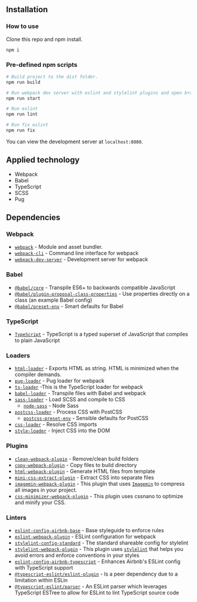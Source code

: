 ## Installation

### How to use

Clone this repo and npm install.

```
npm i
```

### Pre-defined npm scripts

``` bash
# Build project to the dist folder.
npm run build

# Run webpack dev server with eslint and stylelint plugins and open browser.
npm run start

# Run eslint
npm run lint

# Run fix eslint
npm run fix
```

You can view the development server at `localhost:8080`.

## Applied technology
- Webpack
- Babel
- TypeScript
- SCSS
- Pug
## Dependencies

### Webpack

- [`webpack`](https://github.com/webpack/webpack) - Module and asset bundler.
- [`webpack-cli`](https://github.com/webpack/webpack-cli) - Command line interface for webpack
- [`webpack-dev-server`](https://github.com/webpack/webpack-dev-server) - Development server for webpack

### Babel

- [`@babel/core`](https://www.npmjs.com/package/@babel/core) - Transpile ES6+ to backwards compatible JavaScript
- [`@babel/plugin-proposal-class-properties`](https://babeljs.io/docs/en/babel-plugin-proposal-class-properties) - Use properties directly on a class (an example Babel config)
- [`@babel/preset-env`](https://babeljs.io/docs/en/babel-preset-env) - Smart defaults for Babel

### TypeScript

- [`TypeScript`](https://webpack.js.org/guides/typescript/) - TypeScript is a typed superset of JavaScript that compiles to plain JavaScript
### Loaders

- [`html-loader`](https://webpack.js.org/loaders/html-loader/) - Exports HTML as string. HTML is minimized when the compiler demands.
- [`pug-loader`](https://www.npmjs.com/package/pug-loader) - Pug loader for webpack
- [`ts-loader`](https://webpack.js.org/guides/typescript/) -This is the TypeScript loader for webpack
- [`babel-loader`](https://webpack.js.org/loaders/babel-loader/) - Transpile files with Babel and webpack
- [`sass-loader`](https://webpack.js.org/loaders/sass-loader/) - Load SCSS and compile to CSS
  - [`node-sass`](https://github.com/sass/node-sass) - Node Sass
- [`postcss-loader`](https://webpack.js.org/loaders/postcss-loader/) - Process CSS with PostCSS
  - [`postcss-preset-env`](https://www.npmjs.com/package/postcss-preset-env) - Sensible defaults for PostCSS
- [`css-loader`](https://webpack.js.org/loaders/css-loader/) - Resolve CSS imports
- [`style-loader`](https://webpack.js.org/loaders/style-loader/) - Inject CSS into the DOM

### Plugins

- [`clean-webpack-plugin`](https://github.com/johnagan/clean-webpack-plugin) - Remove/clean build folders
- [`copy-webpack-plugin`](https://github.com/webpack-contrib/copy-webpack-plugin) - Copy files to build directory
- [`html-webpack-plugin`](https://github.com/jantimon/html-webpack-plugin) - Generate HTML files from template
- [`mini-css-extract-plugin`](https://github.com/webpack-contrib/mini-css-extract-plugin) - Extract CSS into separate files
- [`imagemin-webpack-plugin`](https://github.com/Klathmon/imagemin-webpack-plugin) - This plugin that uses [`Imagemin`](https://github.com/imagemin/imagemin) to compress all images in your project.
- [`css-minimizer-webpack-plugin`](https://www.npmjs.com/package/css-minimizer-webpack-plugin) - This plugin uses cssnano to optimize and minify your CSS.
### Linters

- [`eslint-config-airbnb-base`](https://github.com/airbnb/javascript/tree/master/packages/eslint-config-airbnb-base) - Base styleguide to enforce rules
- [`eslint-webpack-plugin`](https://github.com/webpack-contrib/eslint-webpack-plugin) - ESLint configuration for webpack
- [`stylelint-config-standard`](https://github.com/stylelint/stylelint-config-standard) - The standard shareable config for stylelint
- [`stylelint-webpack-plugin`](https://github.com/webpack-contrib/stylelint-webpack-plugin) - This plugin uses [`stylelint`](https://stylelint.io/) that helps you avoid errors and enforce conventions in your styles
- [`eslint-config-airbnb-typescript`](https://github.com/iamturns/eslint-config-airbnb-typescript) - Enhances Airbnb's ESLint config with TypeScript support
- [`@typescript-eslint/eslint-plugin`]() - Is a peer dependency due to a limitation within ESLin
- [`@typescript-eslint/parser`]() - An ESLint parser which leverages TypeScript ESTree to allow for ESLint to lint TypeScript source code
